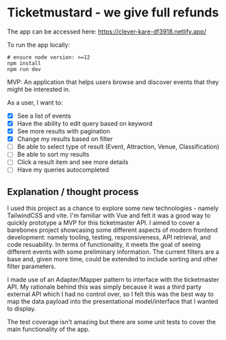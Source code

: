 # Ticketmustard - we give full refunds

The app can be accessed here: https://clever-kare-df3918.netlify.app/

To run the app locally:
```
# ensure node version: >=12
npm install
npm run dev
```

MVP: An application that helps users browse and discover events that they might be interested in.

As a user, I want to:

- [x] See a list of events
- [x] Have the ability to edit query based on keyword
- [x] See more results with pagination
- [x] Change my results based on filter
- [ ] Be able to select type of result (Event, Attraction, Venue, Classification)
- [ ] Be able to sort my results
- [ ] Click a result item and see more details
- [ ] Have my queries autocompleted

## Explanation / thought process

I used this project as a chance to explore some new technologies - namely TailwindCSS and  vite. I'm familiar with Vue and felt it was a good way to quickly prototype a MVP for this ticketmaster API. I aimed to cover a barebones project showcasing some different aspects of modern frontend development: namely tooling, testing, responsiveness, API retrieval, and code resuability. In terms of functionality, it meets the goal of seeing different events with some preliminary information. The current filters are a base and, given more time, could be extended to include sorting and other filter parameters. 

I made use of an Adapter/Mapper pattern to interface with the ticketmaster API. My rationale behind this was simply because it was a third party external API which I had no control over, so I felt this was the best way to map the data payload into the presentational model/interface that I wanted to display.

The test coverage isn't amazing but there are some unit tests to cover the main functionality of the app.